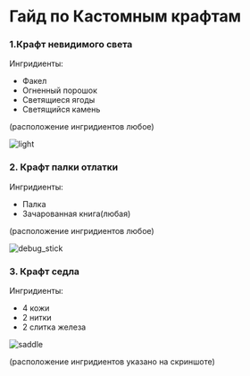# Гайд по Кастомным крафтам

### 1.Крафт невидимого света
Ингридиенты:
- Факел
- Огненный порошок
- Светящиеся ягоды
- Светящийся камень

(расположение ингридиентов любое)

![light](https://github.com/Kr1sper59/CME_wiki/blob/b45df25c8d53894d0c9af758b39e40b07c15ea13/Images/light.png)

### 2. Крафт палки отлатки
Ингридиенты:
- Палка
- Зачарованная книга(любая)

(расположение ингридиентов любое)

![debug_stick](https://github.com/Kr1sper59/CME_wiki/blob/b45df25c8d53894d0c9af758b39e40b07c15ea13/Images/debug_stick.png)

### 3. Крафт седла
Ингридиенты:
- 4 кожи
- 2 нитки
- 2 слитка железа

![saddle](https://github.com/Kr1sper59/CME_wiki/blob/b45df25c8d53894d0c9af758b39e40b07c15ea13/Images/saddle.png)

(расположение ингридиентов указано на скриншоте)
